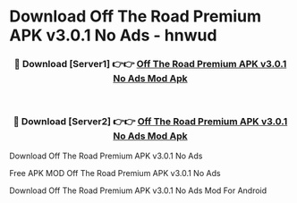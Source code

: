 # Download Off The Road Premium APK v3.0.1 No Ads - hnwud



<div align="center">
<h3>🔴 Download [Server1] 👉👉 <a href="https://momento.my/?title=Off_The_Road_Premium_APK_v3.0.1_No_Ads">Off The Road Premium APK v3.0.1 No Ads Mod Apk</a></h3><br>

<h3>🔴 Download [Server2] 👉👉 <a href="https://momento.my/?title=Off_The_Road_Premium_APK_v3.0.1_No_Ads">Off The Road Premium APK v3.0.1 No Ads Mod Apk</a></h3>
</div>



Download Off The Road Premium APK v3.0.1 No Ads 

Free APK MOD Off The Road Premium APK v3.0.1 No Ads 

Download Off The Road Premium APK v3.0.1 No Ads Mod For Android
